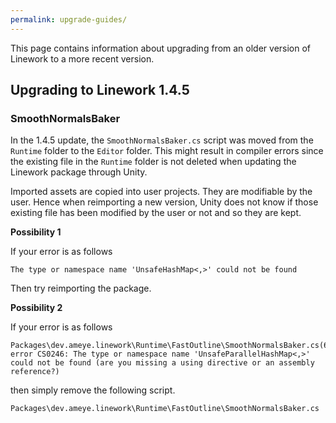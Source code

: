 ```yaml
---
permalink: upgrade-guides/
---
```


This page contains information about upgrading from an older version of Linework to a more recent version.

## Upgrading to Linework 1.4.5

### SmoothNormalsBaker

In the 1.4.5 update, the `SmoothNormalsBaker.cs` script was moved from the `Runtime` folder to the `Editor` folder. This might result in compiler errors since the existing file in the `Runtime` folder is not deleted when updating the Linework package through Unity.

Imported assets are copied into user projects. They are modifiable by the user. Hence when reimporting a new version, Unity does not know if those existing file has been modified by the user or not and so they are kept.

**Possibility 1**

If your error is as follows

```
The type or namespace name 'UnsafeHashMap<,>' could not be found
```

Then try reimporting the package.

**Possibility 2**

If your error is as follows

```
Packages\dev.ameye.linework\Runtime\FastOutline\SmoothNormalsBaker.cs(67,33): error CS0246: The type or namespace name 'UnsafeParallelHashMap<,>' could not be found (are you missing a using directive or an assembly reference?)
```

then simply remove the following script.

`Packages\dev.ameye.linework\Runtime\FastOutline\SmoothNormalsBaker.cs`
